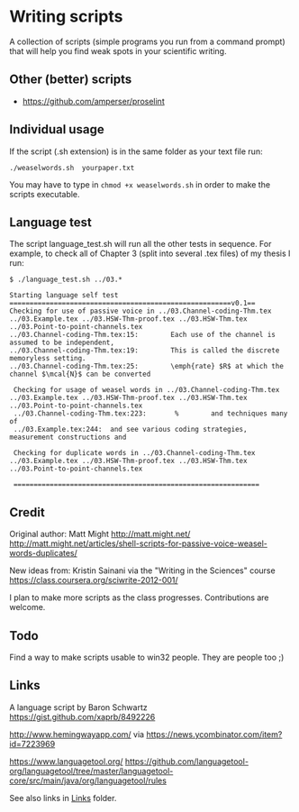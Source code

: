 
Writing scripts
===============

A collection of scripts (simple programs you run from a command prompt)
that will help you find weak spots in your scientific writing.

Other (better) scripts
----------------------
  - https://github.com/amperser/proselint


Individual usage
----------------

If the script (.sh extension) is in the same folder as your text file run:

    ./weaselwords.sh  yourpaper.txt

You may have to type in `chmod +x weaselwords.sh` in order to make the scripts
executable. 


Language test
-------------

The script language_test.sh will run all the other tests in sequence.
For example, to check all of Chapter 3 (split into several .tex files)
of my thesis I run:


    $ ./language_test.sh ../03.*

    Starting language self test 
    =======================================================v0.1==
    Checking for use of passive voice in ../03.Channel-coding-Thm.tex ../03.Example.tex ../03.HSW-Thm-proof.tex ../03.HSW-Thm.tex ../03.Point-to-point-channels.tex
    ../03.Channel-coding-Thm.tex:15:        Each use of the channel is assumed to be independent,
    ../03.Channel-coding-Thm.tex:19:        This is called the discrete memoryless setting.
    ../03.Channel-coding-Thm.tex:25:        \emph{rate} $R$ at which the channel $\mcal{N}$ can be converted
     
     Checking for usage of weasel words in ../03.Channel-coding-Thm.tex ../03.Example.tex ../03.HSW-Thm-proof.tex ../03.HSW-Thm.tex ../03.Point-to-point-channels.tex
     ../03.Channel-coding-Thm.tex:223:       %        and techniques many of  
     ../03.Example.tex:244:  and see various coding strategies, measurement constructions and
      
     Checking for duplicate words in ../03.Channel-coding-Thm.tex ../03.Example.tex ../03.HSW-Thm-proof.tex ../03.HSW-Thm.tex ../03.Point-to-point-channels.tex
       
     =============================================================




Credit
------

Original author:
 Matt Might http://matt.might.net/
 http://matt.might.net/articles/shell-scripts-for-passive-voice-weasel-words-duplicates/

New ideas from:
 Kristin Sainani via the "Writing in the Sciences" course https://class.coursera.org/sciwrite-2012-001/

I plan to make more scripts as the class progresses.
Contributions are welcome.


Todo
----

Find a way to make scripts usable to win32 people. They are people too ;)


Links
-----

A language script by Baron Schwartz 
https://gist.github.com/xaprb/8492226

http://www.hemingwayapp.com/
via https://news.ycombinator.com/item?id=7223969

https://www.languagetool.org/
https://github.com/languagetool-org/languagetool/tree/master/languagetool-core/src/main/java/org/languagetool/rules


See also links in [Links](./Links) folder.




